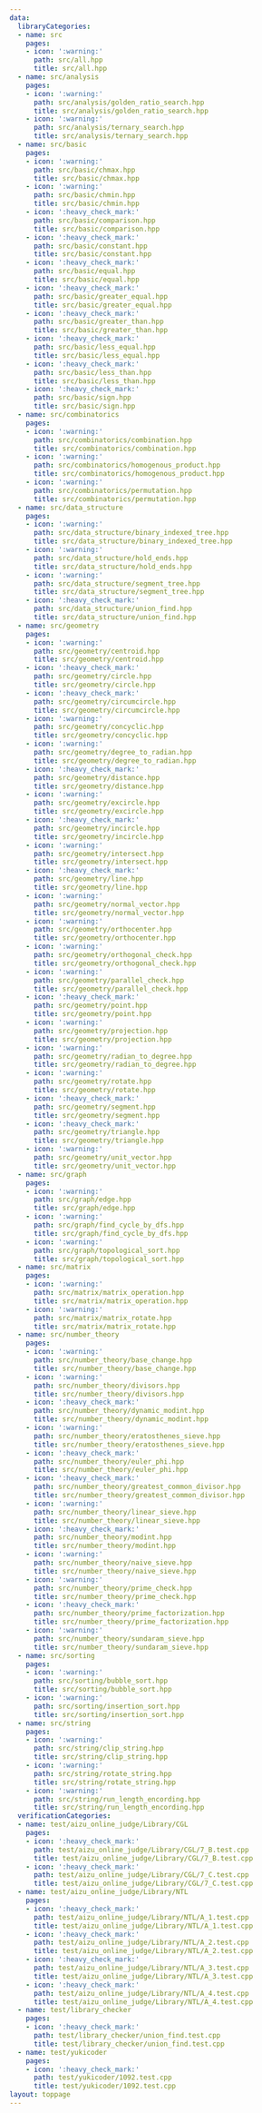 ```yaml
---
data:
  libraryCategories:
  - name: src
    pages:
    - icon: ':warning:'
      path: src/all.hpp
      title: src/all.hpp
  - name: src/analysis
    pages:
    - icon: ':warning:'
      path: src/analysis/golden_ratio_search.hpp
      title: src/analysis/golden_ratio_search.hpp
    - icon: ':warning:'
      path: src/analysis/ternary_search.hpp
      title: src/analysis/ternary_search.hpp
  - name: src/basic
    pages:
    - icon: ':warning:'
      path: src/basic/chmax.hpp
      title: src/basic/chmax.hpp
    - icon: ':warning:'
      path: src/basic/chmin.hpp
      title: src/basic/chmin.hpp
    - icon: ':heavy_check_mark:'
      path: src/basic/comparison.hpp
      title: src/basic/comparison.hpp
    - icon: ':heavy_check_mark:'
      path: src/basic/constant.hpp
      title: src/basic/constant.hpp
    - icon: ':heavy_check_mark:'
      path: src/basic/equal.hpp
      title: src/basic/equal.hpp
    - icon: ':heavy_check_mark:'
      path: src/basic/greater_equal.hpp
      title: src/basic/greater_equal.hpp
    - icon: ':heavy_check_mark:'
      path: src/basic/greater_than.hpp
      title: src/basic/greater_than.hpp
    - icon: ':heavy_check_mark:'
      path: src/basic/less_equal.hpp
      title: src/basic/less_equal.hpp
    - icon: ':heavy_check_mark:'
      path: src/basic/less_than.hpp
      title: src/basic/less_than.hpp
    - icon: ':heavy_check_mark:'
      path: src/basic/sign.hpp
      title: src/basic/sign.hpp
  - name: src/combinatorics
    pages:
    - icon: ':warning:'
      path: src/combinatorics/combination.hpp
      title: src/combinatorics/combination.hpp
    - icon: ':warning:'
      path: src/combinatorics/homogenous_product.hpp
      title: src/combinatorics/homogenous_product.hpp
    - icon: ':warning:'
      path: src/combinatorics/permutation.hpp
      title: src/combinatorics/permutation.hpp
  - name: src/data_structure
    pages:
    - icon: ':warning:'
      path: src/data_structure/binary_indexed_tree.hpp
      title: src/data_structure/binary_indexed_tree.hpp
    - icon: ':warning:'
      path: src/data_structure/hold_ends.hpp
      title: src/data_structure/hold_ends.hpp
    - icon: ':warning:'
      path: src/data_structure/segment_tree.hpp
      title: src/data_structure/segment_tree.hpp
    - icon: ':heavy_check_mark:'
      path: src/data_structure/union_find.hpp
      title: src/data_structure/union_find.hpp
  - name: src/geometry
    pages:
    - icon: ':warning:'
      path: src/geometry/centroid.hpp
      title: src/geometry/centroid.hpp
    - icon: ':heavy_check_mark:'
      path: src/geometry/circle.hpp
      title: src/geometry/circle.hpp
    - icon: ':heavy_check_mark:'
      path: src/geometry/circumcircle.hpp
      title: src/geometry/circumcircle.hpp
    - icon: ':warning:'
      path: src/geometry/concyclic.hpp
      title: src/geometry/concyclic.hpp
    - icon: ':warning:'
      path: src/geometry/degree_to_radian.hpp
      title: src/geometry/degree_to_radian.hpp
    - icon: ':heavy_check_mark:'
      path: src/geometry/distance.hpp
      title: src/geometry/distance.hpp
    - icon: ':warning:'
      path: src/geometry/excircle.hpp
      title: src/geometry/excircle.hpp
    - icon: ':heavy_check_mark:'
      path: src/geometry/incircle.hpp
      title: src/geometry/incircle.hpp
    - icon: ':warning:'
      path: src/geometry/intersect.hpp
      title: src/geometry/intersect.hpp
    - icon: ':heavy_check_mark:'
      path: src/geometry/line.hpp
      title: src/geometry/line.hpp
    - icon: ':warning:'
      path: src/geometry/normal_vector.hpp
      title: src/geometry/normal_vector.hpp
    - icon: ':warning:'
      path: src/geometry/orthocenter.hpp
      title: src/geometry/orthocenter.hpp
    - icon: ':warning:'
      path: src/geometry/orthogonal_check.hpp
      title: src/geometry/orthogonal_check.hpp
    - icon: ':warning:'
      path: src/geometry/parallel_check.hpp
      title: src/geometry/parallel_check.hpp
    - icon: ':heavy_check_mark:'
      path: src/geometry/point.hpp
      title: src/geometry/point.hpp
    - icon: ':warning:'
      path: src/geometry/projection.hpp
      title: src/geometry/projection.hpp
    - icon: ':warning:'
      path: src/geometry/radian_to_degree.hpp
      title: src/geometry/radian_to_degree.hpp
    - icon: ':warning:'
      path: src/geometry/rotate.hpp
      title: src/geometry/rotate.hpp
    - icon: ':heavy_check_mark:'
      path: src/geometry/segment.hpp
      title: src/geometry/segment.hpp
    - icon: ':heavy_check_mark:'
      path: src/geometry/triangle.hpp
      title: src/geometry/triangle.hpp
    - icon: ':warning:'
      path: src/geometry/unit_vector.hpp
      title: src/geometry/unit_vector.hpp
  - name: src/graph
    pages:
    - icon: ':warning:'
      path: src/graph/edge.hpp
      title: src/graph/edge.hpp
    - icon: ':warning:'
      path: src/graph/find_cycle_by_dfs.hpp
      title: src/graph/find_cycle_by_dfs.hpp
    - icon: ':warning:'
      path: src/graph/topological_sort.hpp
      title: src/graph/topological_sort.hpp
  - name: src/matrix
    pages:
    - icon: ':warning:'
      path: src/matrix/matrix_operation.hpp
      title: src/matrix/matrix_operation.hpp
    - icon: ':warning:'
      path: src/matrix/matrix_rotate.hpp
      title: src/matrix/matrix_rotate.hpp
  - name: src/number_theory
    pages:
    - icon: ':warning:'
      path: src/number_theory/base_change.hpp
      title: src/number_theory/base_change.hpp
    - icon: ':warning:'
      path: src/number_theory/divisors.hpp
      title: src/number_theory/divisors.hpp
    - icon: ':heavy_check_mark:'
      path: src/number_theory/dynamic_modint.hpp
      title: src/number_theory/dynamic_modint.hpp
    - icon: ':warning:'
      path: src/number_theory/eratosthenes_sieve.hpp
      title: src/number_theory/eratosthenes_sieve.hpp
    - icon: ':heavy_check_mark:'
      path: src/number_theory/euler_phi.hpp
      title: src/number_theory/euler_phi.hpp
    - icon: ':heavy_check_mark:'
      path: src/number_theory/greatest_common_divisor.hpp
      title: src/number_theory/greatest_common_divisor.hpp
    - icon: ':warning:'
      path: src/number_theory/linear_sieve.hpp
      title: src/number_theory/linear_sieve.hpp
    - icon: ':heavy_check_mark:'
      path: src/number_theory/modint.hpp
      title: src/number_theory/modint.hpp
    - icon: ':warning:'
      path: src/number_theory/naive_sieve.hpp
      title: src/number_theory/naive_sieve.hpp
    - icon: ':warning:'
      path: src/number_theory/prime_check.hpp
      title: src/number_theory/prime_check.hpp
    - icon: ':heavy_check_mark:'
      path: src/number_theory/prime_factorization.hpp
      title: src/number_theory/prime_factorization.hpp
    - icon: ':warning:'
      path: src/number_theory/sundaram_sieve.hpp
      title: src/number_theory/sundaram_sieve.hpp
  - name: src/sorting
    pages:
    - icon: ':warning:'
      path: src/sorting/bubble_sort.hpp
      title: src/sorting/bubble_sort.hpp
    - icon: ':warning:'
      path: src/sorting/insertion_sort.hpp
      title: src/sorting/insertion_sort.hpp
  - name: src/string
    pages:
    - icon: ':warning:'
      path: src/string/clip_string.hpp
      title: src/string/clip_string.hpp
    - icon: ':warning:'
      path: src/string/rotate_string.hpp
      title: src/string/rotate_string.hpp
    - icon: ':warning:'
      path: src/string/run_length_encording.hpp
      title: src/string/run_length_encording.hpp
  verificationCategories:
  - name: test/aizu_online_judge/Library/CGL
    pages:
    - icon: ':heavy_check_mark:'
      path: test/aizu_online_judge/Library/CGL/7_B.test.cpp
      title: test/aizu_online_judge/Library/CGL/7_B.test.cpp
    - icon: ':heavy_check_mark:'
      path: test/aizu_online_judge/Library/CGL/7_C.test.cpp
      title: test/aizu_online_judge/Library/CGL/7_C.test.cpp
  - name: test/aizu_online_judge/Library/NTL
    pages:
    - icon: ':heavy_check_mark:'
      path: test/aizu_online_judge/Library/NTL/A_1.test.cpp
      title: test/aizu_online_judge/Library/NTL/A_1.test.cpp
    - icon: ':heavy_check_mark:'
      path: test/aizu_online_judge/Library/NTL/A_2.test.cpp
      title: test/aizu_online_judge/Library/NTL/A_2.test.cpp
    - icon: ':heavy_check_mark:'
      path: test/aizu_online_judge/Library/NTL/A_3.test.cpp
      title: test/aizu_online_judge/Library/NTL/A_3.test.cpp
    - icon: ':heavy_check_mark:'
      path: test/aizu_online_judge/Library/NTL/A_4.test.cpp
      title: test/aizu_online_judge/Library/NTL/A_4.test.cpp
  - name: test/library_checker
    pages:
    - icon: ':heavy_check_mark:'
      path: test/library_checker/union_find.test.cpp
      title: test/library_checker/union_find.test.cpp
  - name: test/yukicoder
    pages:
    - icon: ':heavy_check_mark:'
      path: test/yukicoder/1092.test.cpp
      title: test/yukicoder/1092.test.cpp
layout: toppage
---
```

